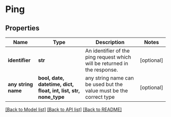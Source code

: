 # Ping


## Properties
Name | Type | Description | Notes
------------ | ------------- | ------------- | -------------
**identifier** | **str** | An identifier of the ping request which will be returned in the response. | [optional] 
**any string name** | **bool, date, datetime, dict, float, int, list, str, none_type** | any string name can be used but the value must be the correct type | [optional]

[[Back to Model list]](../README.md#documentation-for-models) [[Back to API list]](../README.md#documentation-for-api-endpoints) [[Back to README]](../README.md)



